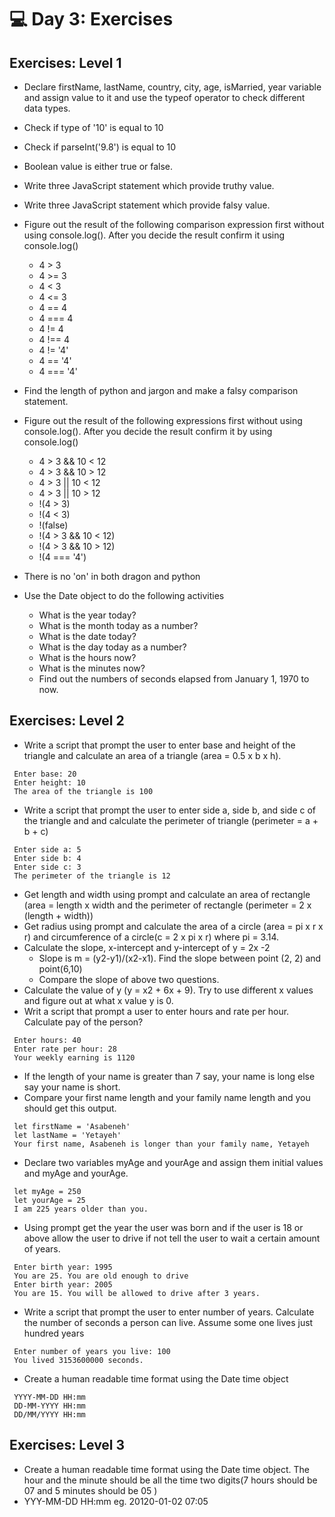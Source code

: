 # 💻 Day 3: Exercises

## Exercises: Level 1

- Declare firstName, lastName, country, city, age, isMarried, year variable and assign value to it and use the typeof operator to check different data types.
- Check if type of '10' is equal to 10
- Check if parseInt('9.8') is equal to 10
- Boolean value is either true or false.
- Write three JavaScript statement which provide truthy value.
- Write three JavaScript statement which provide falsy value.

- Figure out the result of the following comparison expression first without using console.log(). After you decide the result confirm it using console.log()
  - 4 > 3
  - 4 >= 3
  - 4 < 3
  - 4 <= 3
  - 4 == 4
  - 4 === 4
  - 4 != 4
  - 4 !== 4
  - 4 != '4'
  - 4 == '4'
  - 4 === '4'
- Find the length of python and jargon and make a falsy comparison statement.

- Figure out the result of the following expressions first without using console.log(). After you decide the result confirm it by using console.log()
  - 4 > 3 && 10 < 12
  - 4 > 3 && 10 > 12
  - 4 > 3 || 10 < 12
  - 4 > 3 || 10 > 12
  - !(4 > 3)
  - !(4 < 3)
  - !(false)
  - !(4 > 3 && 10 < 12)
  - !(4 > 3 && 10 > 12)
  - !(4 === '4')
- There is no 'on' in both dragon and python

- Use the Date object to do the following activities
  - What is the year today?
  - What is the month today as a number?
  - What is the date today?
  - What is the day today as a number?
  - What is the hours now?
  - What is the minutes now?
  - Find out the numbers of seconds elapsed from January 1, 1970 to now.

## Exercises: Level 2

- Write a script that prompt the user to enter base and height of the triangle and calculate an area of a triangle (area = 0.5 x b x h).

```
 Enter base: 20
 Enter height: 10
 The area of the triangle is 100
```

- Write a script that prompt the user to enter side a, side b, and side c of the triangle and and calculate the perimeter of triangle (perimeter = a + b + c)

```
 Enter side a: 5
 Enter side b: 4
 Enter side c: 3
 The perimeter of the triangle is 12
```

- Get length and width using prompt and calculate an area of rectangle (area = length x width and the perimeter of rectangle (perimeter = 2 x (length + width))
- Get radius using prompt and calculate the area of a circle (area = pi x r x r) and circumference of a circle(c = 2 x pi x r) where pi = 3.14.
- Calculate the slope, x-intercept and y-intercept of y = 2x -2
  - Slope is m = (y2-y1)/(x2-x1). Find the slope between point (2, 2) and point(6,10)
  - Compare the slope of above two questions.
- Calculate the value of y (y = x2 + 6x + 9). Try to use different x values and figure out at what x value y is 0.
- Writ a script that prompt a user to enter hours and rate per hour. Calculate pay of the person?

```
 Enter hours: 40
 Enter rate per hour: 28
 Your weekly earning is 1120
```

- If the length of your name is greater than 7 say, your name is long else say your name is short.
- Compare your first name length and your family name length and you should get this output.

```
 let firstName = 'Asabeneh'
 let lastName = 'Yetayeh'
 Your first name, Asabeneh is longer than your family name, Yetayeh
```

- Declare two variables myAge and yourAge and assign them initial values and myAge and yourAge.

```
 let myAge = 250
 let yourAge = 25
 I am 225 years older than you.
```

- Using prompt get the year the user was born and if the user is 18 or above allow the user to drive if not tell the user to wait a certain amount of years.

```
 Enter birth year: 1995
 You are 25. You are old enough to drive
 Enter birth year: 2005
 You are 15. You will be allowed to drive after 3 years.
```

- Write a script that prompt the user to enter number of years. Calculate the number of seconds a person can live. Assume some one lives just hundred years

```
 Enter number of years you live: 100
 You lived 3153600000 seconds.
```

- Create a human readable time format using the Date time object

```
 YYYY-MM-DD HH:mm
 DD-MM-YYYY HH:mm
 DD/MM/YYYY HH:mm
```

## Exercises: Level 3

- Create a human readable time format using the Date time object. The hour and the minute should be all the time two digits(7 hours should be 07 and 5 minutes should be 05 )
- YYY-MM-DD HH:mm eg. 20120-01-02 07:05
